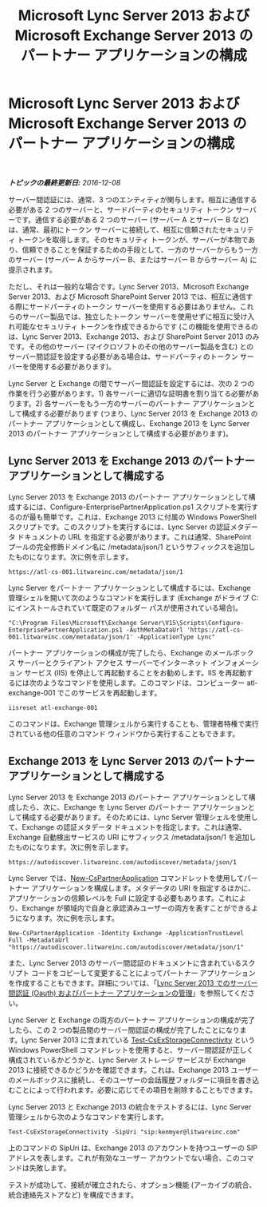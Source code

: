 ﻿---
title: Microsoft Lync Server 2013 および Microsoft Exchange Server 2013 のパートナー アプリケーションの構成
TOCTitle: Microsoft Lync Server 2013 および Microsoft Exchange Server 2013 のパートナー アプリケーションの構成
ms:assetid: 9c3a3054-6201-433f-b128-4c49d3341370
ms:mtpsurl: https://technet.microsoft.com/ja-jp/library/JJ688151(v=OCS.15)
ms:contentKeyID: 49887070
ms.date: 12/10/2016
mtps_version: v=OCS.15
ms.translationtype: HT
---

# Microsoft Lync Server 2013 および Microsoft Exchange Server 2013 のパートナー アプリケーションの構成

 

_**トピックの最終更新日:** 2016-12-08_

サーバー間認証には、通常、3 つのエンティティが関与します。相互に通信する必要がある 2 つのサーバーと、サードパーティのセキュリティ トークン サーバーです。通信する必要がある 2 つのサーバー (サーバー A とサーバー B など) は、通常、最初にトークン サーバーに接続して、相互に信頼されたセキュリティ トークンを取得します。そのセキュリティ トークンが、サーバーが本物であり、信頼できることを保証するための手段として、一方のサーバーからもう一方のサーバー (サーバー A からサーバー B、またはサーバー B からサーバー A) に提示されます。

ただし、それは一般的な場合です。Lync Server 2013、Microsoft Exchange Server 2013、および Microsoft SharePoint Server 2013 では、相互に通信する際にサードパーティのトークン サーバーを使用する必要はありません。これらのサーバー製品では、独立したトークン サーバーを使用せずに相互に受け入れ可能なセキュリティ トークンを作成できるからです (この機能を使用できるのは、Lync Server 2013、Exchange 2013、および SharePoint Server 2013 のみです。その他のサーバー (マイクロソフトのその他のサーバー製品を含む) とのサーバー間認証を設定する必要がある場合は、サードパーティのトークン サーバーを使用する必要があります)。

Lync Server と Exchange の間でサーバー間認証を設定するには、次の 2 つの作業を行う必要があります。1) 各サーバーに適切な証明書を割り当てる必要があります。2) 各サーバーをもう一方のサーバーのパートナー アプリケーションとして構成する必要があります (つまり、Lync Server 2013 を Exchange 2013 のパートナー アプリケーションとして構成し、Exchange 2013 を Lync Server 2013 のパートナー アプリケーションとして構成する必要があります)。

## Lync Server 2013 を Exchange 2013 のパートナー アプリケーションとして構成する

Lync Server 2013 を Exchange 2013 のパートナー アプリケーションとして構成するには、Configure-EnterprisePartnerApplication.ps1 スクリプトを実行するのが最も簡単です。これは、Exchange 2013 に付属の Windows PowerShell スクリプトです。このスクリプトを実行するには、Lync Server の認証メタデータ ドキュメントの URL を指定する必要があります。これは通常、SharePoint プールの完全修飾ドメイン名に /metadata/json/1 というサフィックスを追加したものになります。次に例を示します。

    https://atl-cs-001.litwareinc.com/metadata/json/1

Lync Server をパートナー アプリケーションとして構成するには、Exchange 管理シェルを開いて次のようなコマンドを実行します (Exchange がドライブ C: にインストールされていて既定のフォルダー パスが使用されている場合)。

    "C:\Program Files\Microsoft\Exchange Server\V15\Scripts\Configure-EnterprisePartnerApplication.ps1 -AuthMetaDataUrl 'https://atl-cs-001.litwareinc.com/metadata/json/1' -ApplicationType Lync"

パートナー アプリケーションの構成が完了したら、Exchange のメールボックス サーバーとクライアント アクセス サーバーでインターネット インフォメーション サービス (IIS) を停止して再起動することをお勧めします。IIS を再起動するには次のようなコマンドを使用します。このコマンドは、コンピューター atl-exchange-001 でこのサービスを再起動します。

    iisreset atl-exchange-001

このコマンドは、Exchange 管理シェルから実行することも、管理者特権で実行されている他の任意のコマンド ウィンドウから実行することもできます。

## Exchange 2013 を Lync Server 2013 のパートナー アプリケーションとして構成する

Lync Server 2013 を Exchange 2013 のパートナー アプリケーションとして構成したら、次に、Exchange を Lync Server のパートナー アプリケーションとして構成する必要があります。そのためには、Lync Server 管理シェルを使用して、Exchange の認証メタデータ ドキュメントを指定します。これは通常、Exchange 自動検出サービスの URI にサフィックス /metadata/json/1 を追加したものになります。次に例を示します。

    https://autodiscover.litwareinc.com/autodiscover/metadata/json/1

Lync Server では、[New-CsPartnerApplication](new-cspartnerapplication.md) コマンドレットを使用してパートナー アプリケーションを構成します。メタデータの URI を指定するほかに、アプリケーションの信頼レベルを Full に設定する必要もあります。これにより、Exchange が領域内で自身と承認済みユーザーの両方を表すことができるようになります。次に例を示します。

    New-CsPartnerApplication -Identity Exchange -ApplicationTrustLevel Full -MetadataUrl "https://autodiscover.litwareinc.com/autodiscover/metadata/json/1"

また、Lync Server 2013 のサーバー間認証のドキュメントに含まれているスクリプト コードをコピーして変更することによってパートナー アプリケーションを作成することもできます。詳細については、「[Lync Server 2013 でのサーバー間認証 (Oauth) およびパートナー アプリケーションの管理](lync-server-2013-managing-server-to-server-authentication-oauth-and-partner-applications.md)」を参照してください。

Lync Server と Exchange の両方のパートナー アプリケーションの構成が完了したら、この 2 つの製品間のサーバー間認証の構成が完了したことになります。Lync Server 2013 に含まれている [Test-CsExStorageConnectivity](test-csexstorageconnectivity.md) という Windows PowerShell コマンドレットを使用すると、サーバー間認証が正しく構成されているかどうかと、Lync Server ストレージ サービスが Exchange 2013 に接続できるかどうかを確認できます。これは、Exchange 2013 ユーザーのメールボックスに接続し、そのユーザーの会話履歴フォルダーに項目を書き込むことによって行われます。必要に応じてその項目を削除することもできます。

Lync Server 2013 と Exchange 2013 の統合をテストするには、Lync Server 管理シェルから次のようなコマンドを実行します。

    Test-CsExStorageConnectivity -SipUri "sip:kenmyer@litwareinc.com"

上のコマンドの SipUri は、Exchange 2013 のアカウントを持つユーザーの SIP アドレスを表します。これが有効なユーザー アカウントでない場合、このコマンドは失敗します。

テストが成功して、接続が確立されたら、オプション機能 (アーカイブの統合、統合連絡先ストアなど) を構成できます。

